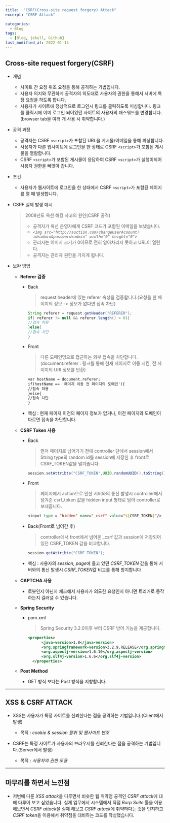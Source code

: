 ```yaml
---
title:  "CSRF(Cross-site request forgery) Attack"
excerpt: "CSRF Attack"

categories:
  - Blog
tags:
  - [Blog, jekyll, Github]
last_modified_at: 2022-01-14
---
```


## Cross-site request forgery(CSRF)
- 개념
  - 사이트 간 요청 위조 요청을 통해 공격하는 기법입니다.
  - 사용자 의지와 무관하게 공격자의 의도대로 사용자의 권한을 통해서 서버에 특정 요청을 하도록 합니다.
  - 사용자가 사이트에 정상적으로 로그인시 링크를 클릭하도록 피싱합니다. 링크를 클릭시에 이미 로그인 되어있던 사이트의 사용자의 패스워드를 변경합니다.(browser tab을 여러 개 사용 시 취약합니다.)
- 공격 과정
  - 공격자는 CSRF `<script>`가 포함된 URL을 게시물/이메일을 통해 피싱합니다.
  - 사용자가 다른 웹사이트에 로그인을 한 상태로 CSRF `<script>`가 포함된 게시물을 열람합니다.
  - CSRF `<script>`가 포함된 게시물이 응답하여 CSRF `<script>`가 실행이되어 사용자 권한을 빼앗아 갑니다.
- 조건
  - 사용자가 웹사이트에 로그인을 한 상태에서 CSRF `<script>`가 포함된 페이지를 열 때 발생합니다.
- CSRF 실제 발생 예시

    > 2008년도 옥션 해킹 사고의 원인(CSRF 공격)
    > - 공격자가 옥션 운영자에게 CSRF 코드가 포함된 이메일을 보냈습니다.
    > - *`<img src="http://auction.com/changeUserAcoount?id=admin&password=admin" width="0" height="0">`*
    > - 관리자는 이미지 크기가 0이므로 전혀 알아차리지 못하고 URL이 열린다.
    > - 공격자는 관리자 권한을 가지게 됩니다.

- 보완 방법
  - **Referer 검증**
    - Back
      > request header에 있는 referer 속성을 검증합니다.(요청을 한 페이지의 정보 -> 정보가 없다면 접속 차단)

      ```java
      String referer = request.getHeader("REFERER");
      if( referer != null && referer.length() > 0){
      //접속 허용
      }else{
      //접속 차단
      }
      ```

    - Front
      > 다른 도메인명으로 접근하는 외부 접속을 차단합니다.(document.referer : 링크를 통해 현재 페이지로 이동 시킨, 전 페이지의 URI 정보를 반환)

      ```jsp
      var hostName = document.referer;
      if(hostName == '페이지 이동 전 페이지의 도메인'){
      //접속 허용
      }else{
      //접속 차단
      }
      ```

    - 핵심 : 현재 페이지 이전의 페이지 정보가 없거나, 이전 페이지와 도메인이 다르면 접속을 차단합니다.
    
  - **CSRF Token 사용**
    - Back
      > 먼저 페이지로 넘어가기 전에 controller 단에서 session에서 String type의 random id를 session에 저장한 후 front로 CSRF_TOKEN값을 넘겨줍니다. 

      ```java
      session.setAttribte("CSRF_TOKEN",UUID.randomUUID().toString());
      ```

    - Front
      > 페이지에서 action으로 인한 서버와의 통신 발생시 controller에서 넘겨준 csrf_token 값을 hidden input 형태로 담아 controller로 보내줍니다.

      ```jsp
      <input type = "hidden" name="_csrf" value="${CSRF_TOKEN}"/>
      ```

    - Back(Front로 넘어간 후)
      > controller에서 front에서 넘어온 _csrf 값과 session에 저장되어있던 CSRF_TOKEN 값을 비교합니다.

      ```java
      session.getAttribte("CSRF_TOKEN");
      ```

    - 핵심 : 사용자의 *session, page*에 들고 있던 *CSRF_TOKEN* 값을 통해 서버와의 통신 발생시 *CSRF_TOKEN*값 비교를 통해 방지합니다

  - **CAPTCHA 사용**
    - 로봇인지 아닌지 체크해서 사용자가 의도한 요청인지 아니면 트리거로 동작하는지 걸러낼 수 있습니다.
  
  - **Spring Security**
    - pom.xml
      > Spring Security 3.2.0이후 부터 CSRF 방어 기능을 제공합니다.

      ```xml
      <properties>
		    <java-version>1.8</java-version>
		    <org.springframework-version>3.2.9.RELEASE</org.springframework-version>
    		<org.aspectj-version>1.6.10</org.aspectj-version>
	    	<org.slf4j-version>1.6.6</org.slf4j-version>
	    </properties>
      ```

  - **Post Method**
    - GET 방식 보다는 Post 방식을 지향합니다. 
    
---

## XSS & CSRF ATTACK
- XSS는 사용자가 특정 사이트를 신뢰한다는 점을 공격하는 기법입니다.(Client에서 발생)
  - 목적 : *cookie & session 탈취 및 웹사이트 변조*
  
- CSRF는 특정 사이트가 사용자의 브라우저를 신뢰한다는 점을 공격하는 기법입니다.(Server에서 발생)
  - 목적 : *사용자의 권한 도용*

---

## 마무리를 하면서 느낀점
- 저번에 다룬 *XSS attack*을 다루면서 비슷한 웹 취약점 공격인 *CSRF attack*에 대해 다루어 보고 싶었습니다. 실제 업무에서 시스템에서 직접 *Burp Suite* 툴을 이용해보면서 *CSRF attack*을 실제 해보고 *CSRF attack*에 취약하다는 것을 인지하고 *CSRF token*을 이용해서 취약점을 대비하는 코드를 작성했습니다.